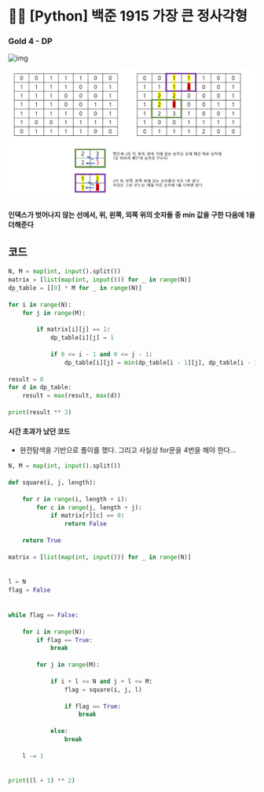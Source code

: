 # 🧑‍💻 [Python] 백준 1915 가장 큰 정사각형

### Gold 4 - DP



![img](https://blog.kakaocdn.net/dn/cC1MR5/btr1QwKHa2P/iVlOamnCuGQNGj3KIqU18K/img.png)





![image-20230330104011877](53_백준_1915.assets/image-20230330104011877.png)

#### 인덱스가 벗어나지 않는 선에서, 위, 왼쪽, 외쪽 위의 숫자들 중 min 값을 구한 다음에 1을 더해준다





## 코드

```python
N, M = map(int, input().split())
matrix = [list(map(int, input())) for _ in range(N)]
dp_table = [[0] * M for _ in range(N)]

for i in range(N):
    for j in range(M):

        if matrix[i][j] == 1:
            dp_table[i][j] = 1

            if 0 <= i - 1 and 0 <= j - 1:
                dp_table[i][j] = min(dp_table[i - 1][j], dp_table[i - 1][j - 1], dp_table[i][j - 1]) + 1

result = 0        
for d in dp_table:
    result = max(result, max(d))

print(result ** 2)
```







#### 시간 초과가 났던 코드

- 완전탐색을 기반으로 풀이를 했다. 그리고 사실상 for문을 4번을 해야 한다...

```python
N, M = map(int, input().split())

def square(i, j, length):
    
    for r in range(i, length + i):
        for c in range(j, length + j):
            if matrix[r][c] == 0:
                return False
            
    return True

matrix = [list(map(int, input())) for _ in range(N)]


l = N
flag = False


while flag == False:

    for i in range(N):
        if flag == True:
            break

        for j in range(M):

            if i + l <= N and j + l <= M:
                flag = square(i, j, l)

                if flag == True:
                    break

            else:
                break
    
    l -= 1


print((l + 1) ** 2)
```



